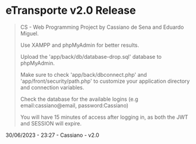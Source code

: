 # eTransporte v2.0 Release

>CS - Web Programming Project by Cassiano de Sena and Eduardo Miguel.
>
>Use XAMPP and phpMyAdmin for better results.
>
>Upload the 'app/back/db/database-drop.sql' database to phpMyAdmin.
>
>Make sure to check 'app/back/dbconnect.php' and 'app/front/security/path.php' to customize your application directory and connection variables.
>
>Check the database for the available logins (e.g email:cassiano@email, password:Cassiano)
>
>You will have 15 minutes of access after logging in, as both the JWT and SESSION will expire.


30/06/2023 - 23:27 - Cassiano - v2.0
